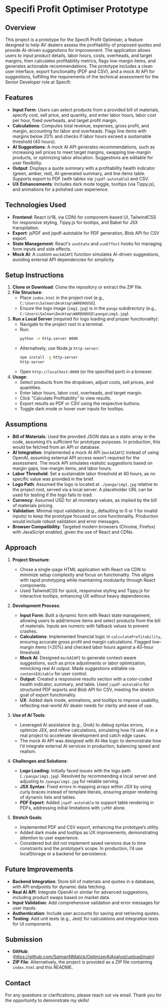# Specifi Profit Optimiser Prototype

## Overview
This project is a prototype for the Specifi Profit Optimiser, a feature designed to help AV dealers assess the profitability of proposed quotes and provide AI-driven suggestions for improvement. The application allows users to input product details, labor hours, costs, overheads, and target margins, then calculates profitability metrics, flags low-margin items, and generates actionable recommendations. The prototype includes a clean user interface, export functionality (PDF and CSV), and a mock AI API for suggestions, fulfilling the requirements of the technical assessment for the Senior Developer role at Specifi.

## Features
- **Input Form**: Users can select products from a provided bill of materials, specify cost, sell price, and quantity, and enter labor hours, labor cost per hour, fixed overheads, and target profit margin.
- **Calculations**: Computes total revenue, expenses, gross profit, and margin, accounting for labor and overheads. Flags line items with margins below 20% and checks if labor hours exceed a sustainable threshold (40 hours).
- **AI Suggestions**: A mock AI API generates recommendations, such as increasing sell prices to meet target margins, swapping low-margin products, or optimizing labor allocation. Suggestions are editable for user flexibility.
- **Output**: Displays a quote summary with a profitability health indicator (green, amber, red), AI-generated summary, and line items table. Supports export to PDF (with tables via `jspdf-autotable`) and CSV.
- **UX Enhancements**: Includes dark mode toggle, tooltips (via Tippy.js), and animations for a polished user experience.

## Technologies Used
- **Frontend**: React (v18, via CDN) for component-based UI, TailwindCSS for responsive styling, Tippy.js for tooltips, and Babel for JSX transpilation.
- **Export**: jsPDF and jspdf-autotable for PDF generation, Blob API for CSV export.
- **State Management**: React's `useState` and `useEffect` hooks for managing form inputs and side effects.
- **Mock AI**: A custom `mockAIAPI` function simulates AI-driven suggestions, avoiding external API dependencies for simplicity.

## Setup Instructions
1. **Clone or Download**: Clone the repository or extract the ZIP file.
2. **File Structure**:
   - Place `index.html` in the project root (e.g., `C:\Users\Salman\Desktop\WAREHOUSE`).
   - Ensure the logo image (`img1.jpg`) is in the `panga` subdirectory (e.g., `C:\Users\Salman\Desktop\WAREHOUSE\panga\img1.jpg`).
3. **Run a Local Server** (required for logo loading and proper functionality):
   - Navigate to the project root in a terminal.
   - Run:
     ```bash
     python -m http.server 8000
     ```
   - Alternatively, use Node.js `http-server`:
     ```bash
     npm install -g http-server
     http-server
     ```
   - Open `http://localhost:8000` (or the specified port) in a browser.
4. **Usage**:
   - Select products from the dropdown, adjust costs, sell prices, and quantities.
   - Enter labor hours, labor cost, overheads, and target margin.
   - Click "Calculate Profitability" to view results.
   - Export results as PDF or CSV using the respective buttons.
   - Toggle dark mode or hover over inputs for tooltips.

## Assumptions
- **Bill of Materials**: Used the provided JSON data as a static array in the code, assuming it’s sufficient for prototype purposes. In production, this would be fetched from an API or database.
- **AI Integration**: Implemented a mock AI API (`mockAIAPI`) instead of using OpenAI, assuming external API access wasn’t required for the assessment. The mock API simulates realistic suggestions based on margin gaps, low-margin items, and labor hours.
- **Labor Threshold**: Set a sustainable labor threshold at 40 hours, as no specific value was provided in the brief.
- **Logo Path**: Assumed the logo is located at `./panga/img1.jpg` relative to the project root, served via a local server. A placeholder URL can be used for testing if the logo fails to load.
- **Currency**: Assumed USD for all monetary values, as implied by the bill of materials pricing.
- **Validation**: Minimal input validation (e.g., defaulting to 0 or 1 for invalid inputs) to keep the prototype focused on core functionality. Production would include robust validation and error messages.
- **Browser Compatibility**: Targeted modern browsers (Chrome, Firefox) with JavaScript enabled, given the use of React and CDNs.

## Approach
1. **Project Structure**:
   - Chose a single-page HTML application with React via CDN to minimize setup complexity and focus on functionality. This aligns with rapid prototyping while maintaining modularity through React components.
   - Used TailwindCSS for quick, responsive styling and Tippy.js for interactive tooltips, enhancing UX without heavy dependencies.

2. **Development Process**:
   - **Input Form**: Built a dynamic form with React state management, allowing users to add/remove items and select products from the bill of materials. Inputs are numeric with fallback values to prevent crashes.
   - **Calculations**: Implemented financial logic in `calculateProfitability`, ensuring accurate gross profit and margin calculations. Flagged low-margin items (<20%) and checked labor hours against a 40-hour threshold.
   - **Mock AI**: Designed `mockAIAPI` to generate context-aware suggestions, such as price adjustments or labor optimization, mimicking real AI output. Made suggestions editable via `contentEditable` for user control.
   - **Output**: Created a responsive results section with a color-coded health indicator, summary, and table. Used `jspdf-autotable` for structured PDF exports and Blob API for CSV, meeting the stretch goal of export functionality.
   - **UX**: Added dark mode, animations, and tooltips to improve usability, reflecting real-world AV dealer needs for clarity and ease of use.

3. **Use of AI Tools**:
   - Leveraged AI assistance (e.g., Grok) to debug syntax errors, optimize JSX, and refine calculations, simulating how I’d use AI in a real project to accelerate development and catch edge cases.
   - The mock AI API was designed with AI-like logic to demonstrate how I’d integrate external AI services in production, balancing speed and realism.

4. **Challenges and Solutions**:
   - **Logo Loading**: Initially faced issues with the logo path (`./panga/img1.jpg`). Resolved by recommending a local server and adjusting to `/panga/img1.jpg` for reliable serving.
   - **JSX Syntax**: Fixed errors in mapping arrays within JSX by using curly braces instead of template literals, ensuring proper rendering of dynamic lists and tables.
   - **PDF Export**: Added `jspdf-autotable` to support table rendering in PDFs, addressing initial limitations with `jsPDF` alone.

5. **Stretch Goals**:
   - Implemented PDF and CSV export, enhancing the prototype’s utility.
   - Added dark mode and tooltips as UX improvements, demonstrating attention to user experience.
   - Considered but did not implement saved versions due to time constraints and the prototype’s scope. In production, I’d use localStorage or a backend for persistence.

## Future Improvements
- **Backend Integration**: Store bill of materials and quotes in a database, with API endpoints for dynamic data fetching.
- **Real AI API**: Integrate OpenAI or similar for advanced suggestions, including product swaps based on market data.
- **Input Validation**: Add comprehensive validation and error messages for user inputs.
- **Authentication**: Include user accounts for saving and retrieving quotes.
- **Testing**: Add unit tests (e.g., Jest) for calculations and integration tests for UI components.

## Submission
- **GitHub**: (https://github.com/SalmanNMalick/OptimizerAiAnalyst/upload/main)
- **ZIP File**: Alternatively, the project is provided as a ZIP file containing `index.html` and this README.

## Contact
For any questions or clarifications, please reach out via email. Thank you for the opportunity to demonstrate my skills!